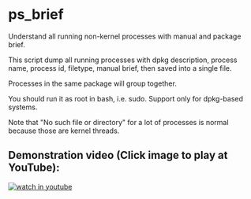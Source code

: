 # ps_brief
Understand all running non-kernel processes with manual and package brief.  

This script dump all running processes with dpkg description, process name, process id, filetype, manual brief, then saved into a single file. 

Processes in the same package will group together.   

You should run it as root in bash, i.e. sudo. Support only for dpkg-based systems.  

Note that "No such file or directory" for a lot of processes is normal because those are kernel threads.  

## Demonstration video (Click image to play at YouTube): ##

[![watch in youtube](https://i.ytimg.com/vi/dU1iM8Wu6OA/hqdefault.jpg)](https://www.youtube.com/watch?v=dU1iM8Wu6OA "ps brief")

